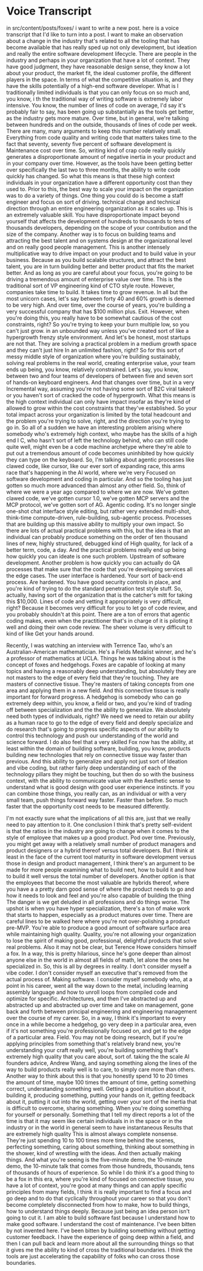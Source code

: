 # Voice Transcript

in src/content/posts/foxes/ i want to write a new post. here is a voice transcript that I'd like to turn into a post. I want to make an observation about a change in the industry that's related to all the tooling that has become available that has really sped up not only development, but ideation and really the entire software development lifecycle. There are people in the industry and perhaps in your organization that have a lot of context. They have good judgment, they have reasonable design sense, they know a lot about your product, the market fit, the ideal customer profile, the different players in the space. In terms of what the competitive situation is, and they have the skills potentially of a high-end software developer. What is l traditionally limited individuals is that you can only focus on so much and, you know, i th the traditional way of writing software is extremely labor intensive. You know, the number of lines of code on average, I'd say it's probably fair to say, has been going up substantially as the tools get better, as the industry gets more mature. Over time, but in general, we're talking between hundreds and on the outside, thousands of lines of code per week. There are many, many arguments to keep this number relatively small. Everything from code quality and writing code that matters takes time to the fact that seventy, seventy five percent of software development is Maintenance cost over time. So, writing kind of crap code really quickly generates a disproportionate amount of negative inertia in your product and in your company over time. However, as the tools have been getting better over specifically the last two to three months, the ability to write code quickly has changed. So what this means is that these high context individuals in your organization have a different opportunity cost than they used to. Prior to this, the best way to scale your impact on the organization was to do a variety of things. One thing you could do is become a staff engineer and focus on sort of driving. technical change and technical direction through an entire engineering organization as it scales up. This is an extremely valuable skill. You have disproportionate impact beyond yourself that affects the development of hundreds to thousands to tens of thousands developers, depending on the scope of your contribution and the size of the company. Another way is to focus on building teams and attracting the best talent and on systems design at the organizational level and on really good people management. This is another intensely multiplicative way to drive impact on your product and to build value in your business. Because as you build scalable structures, and attract the best talent, you are in turn building better and better product that fits the market better. And as long as you are careful about your focus, you're going to be driving a tremendous amount of enterprise value over time. This is the traditional sort of VP engineering kind of CTO style route. However, companies take time to build. It takes time to grow revenue. In all but the most unicorn cases, let's say between forty 40 and 60% growth is deemed to be very high. And over time, over the course of years, you're building a very successful company that has $100 million plus. Exit. However, when you're doing this, you really have to be somewhat cautious of the cost constraints, right? So you're trying to keep your burn multiple low, so you can't just grow. in an unbounded way unless you've created sort of like a hypergrowth frenzy style environment. And let's be honest, most startups are not that. They are solving a practical problem in a medium growth space and they can't just hire In an unlimited fashion, right? So for this sort of messy middle style of organization where you're building sustainably, solving real problems in the real world, creating enterprise value, your team ends up being, you know, relatively constrained. Let's say, you know, between two and four teams of developers of between five and seven sort of hands-on keyboard engineers. And that changes over time, but in a very Incremental way, assuming you're not having some sort of B2C viral takeoff or you haven't sort of cracked the code of hypergrowth. What this means is the high context individual can only have impact insofar as they're kind of allowed to grow within the cost constraints that they've established. So your total impact across your organization is limited by the total headcount and the problem you're trying to solve, right, and the direction you're trying to go in. So all of a sudden we have an interesting problem arising where somebody who's extremely high context, who maybe has the skills of a high end I C, who hasn't sort of left the technology behind, who can still code quite well, might even be a code machine archetype where they're able to put out a tremendous amount of code becomes uninhibited by how quickly they can type on the keyboard. So, I'm talking about agentic processes like clawed code, like cursor, like our ever sort of expanding race, this arms race that's happening in the AI world, where we're very Focused on software development and coding in particular. And so the tooling has just gotten so much more advanced than almost any other field. So, think of where we were a year ago compared to where we are now. We've gotten clawed code, we've gotten cursor 1.0, we've gotten MCP servers and the MCP protocol, we've gotten sort of AG. Agentic coding. It's no longer single one-shot chat interface style editing, but rather very extended multi-shot, think-time compute-driven, rule-building, sub-agentic process. Processes that are building up this massive ability to multiply your own impact. So there are lots of actual practical problems with this, but the idea is that an individual can probably produce something on the order of ten thousand lines of new, highly structured, debugged kind of High quality, for lack of a better term, code, a day. And the practical problems really end up being how quickly you can ideate is one such problem. Upstream of software development. Another problem is how quickly you can actually do QA processes that make sure that the code that you're developing services all the edge cases. The user interface is hardened. Your sort of back-end process. Are hardened. You have good security controls in place, and you're kind of trying to do the standard penetration test style stuff. So, actually, having sort of the organization that is the catcher's mitt for taking this $10,000. Lines of code and vetting it appropriately is very difficult, right? Because it becomes very difficult for you to let go of code review, and you probably shouldn't at this point. There are a ton of errors that agentic coding makes, even when the practitioner that's in charge of it is piloting it well and doing their own code review. The sheer volume is very difficult to kind of like Get your hands around.

Recently, I was watching an interview with Terrence Tao, who's an Australian-American mathematician. He's a Fields Medalist winner, and he's a professor of mathematics at UCLA. Things he was talking about is the concept of foxes and hedgehogs. Foxes are capable of looking at many topics and having a reasonably deep understanding, but absolutely they are not masters to the edge of every field that they're touching. They are masters of connective tissue. They're masters of taking concepts from one area and applying them in a new field. And this connective tissue is really important for forward progress. A hedgehog is somebody who can go extremely deep within, you know, a field or two, and you're kind of trading off between specialization and the the ability to generalize. We absolutely need both types of individuals, right? We need we need to retain our ability as a human race to go to the edge of every field and deeply specialize and do research that's going to progress specific aspects of our ability to control this technology and push our understanding of the world and science forward. I do also feel that a very skilled Fox now has the ability, at least within the domain of building software, building, you know, products building new technologies that rely on connective tissue way faster than previous. And this ability to generalize and apply not just sort of Ideation and vibe coding, but rather fairly deep understanding of each of the technology pillars they might be touching, but then do so with the business context, with the ability to communicate value with the Aesthetic sense to understand what is good design with good user experience instincts. If you can combine those things, you really can, as an individual or with a very small team, push things forward way faster. Faster than before. So much faster that the opportunity cost needs to be measured differently.

I'm not exactly sure what the implications of all this are, just that we really need to pay attention to it. One conclusion I think that's pretty self-evident is that the ratios in the industry are going to change when it comes to the style of employee that makes up a good product. Pod over time. Previously, you might get away with a relatively small number of product managers and product designers or a hybrid thereof versus total developers. But I think at least in the face of the current tool maturity in software development versus those in design and product management, I think there's an argument to be made for more people examining what to build next, how to build it and how to build it well versus the total number of developers. Another option is that the employees that become the most valuable are hybrids thereof, where you have a a pretty darn good sense of where the product needs to go and how it needs to look and feel and you're also capable of building the thing The danger is we get deluded in all professions and do things worse. The upshot is when you have hyper specialization, there's a ton of make work that starts to happen, especially as a product matures over time. There are careful lines to be walked here where you're not over-polishing a product pre-MVP. You're able to produce a good amount of software surface area while maintaining high quality. Quality, you're not allowing your organization to lose the spirit of making good, professional, delightful products that solve real problems. Also it may not be clear, but Terence Howe considers himself a fox. In a way, this is pretty hilarious, since he's gone deeper than almost anyone else in the world in almost all fields of math, let alone the ones he specialized in. So, this is all by degrees in reality. I don't consider myself a vibe coder. I don't consider myself an executive that's removed from the actual process of. Making software. I consider myself somebody who, at a point in his career, went all the way down to the metal, including learning assembly language and how to unroll loops from compiled code and optimize for specific. Architectures, and then I've abstracted up and abstracted up and abstracted up over time and take on management, gone back and forth between principal engineering and engineering management over the course of my career. So, in a way, I think it's important to every once in a while become a hedgehog, go very deep in a particular area, even if it's not something you're professionally focused on, and get to the edge of a particular area. Field. You may not be doing research, but if you're applying principles from something that's relatively brand new, you're understanding your craft really well, you're building something that's extremely high quality that you care about, sort of. taking the the scale AI founders advice, Andrew Wang, and saying something along the lines of the way to build products really well is to care, to simply care more than others. Another way to think about this is that you honestly spend 10 to 20 times the amount of time, maybe 100 times the amount of time, getting something correct, understanding something well. Getting a good intuition about it, building it, producing something, putting your hands on it, getting feedback about it, putting it out into the world, getting over your sort of the inertia that is difficult to overcome, sharing something. When you're doing something for yourself or personally. Something that I tell my direct reports a lot of the time is that it may seem like certain individuals in in the space or in the industry or in the world in general seem to have instantaneous Results that are extremely high quality This is almost always complete nonsense. They're just spending 10 to 100 times more time behind the scenes, perfecting something, caring about something, thinking about something in the shower, kind of wrestling with the ideas. And then actually making things. And what you're seeing is the five-minute demo, the 10-minute demo, the 10-minute talk that comes from those hundreds, thousands, tens of thousands of hours of experience. So while I do think it's a good thing to be a fox in this era, where you're kind of focused on connective tissue, you have a lot of context, you're good at many things and can apply specific principles from many fields, I think it is really important to find a focus and go deep and to do that cyclically throughout your career so that you don't become completely disconnected from how to make, how to build things, how to understand things deeply. Because just being an idea person isn't going to cut it. I am able to build software fast because I understand how to make good software. I understand the cost of maintenance. I've been bitten by not invented here. I've been bitten by building something without getting customer feedback. I have the experience of going deep within a field, and then I can pull back and learn more about all the surrounding things so that it gives me the ability to kind of cross the traditional boundaries. I think the tools are just accelerating the capability of folks who can cross those boundaries.